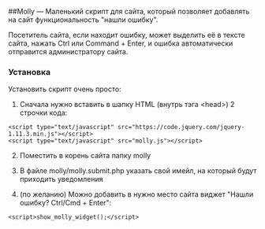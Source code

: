 ##Molly — Маленький скрипт для сайта, который позволяет добавлять на сайт функциональность "нашли ошибку".

Посетитель сайта, если находит ошибку, может выделить её в тексте сайта, нажать Ctrl или Command + Enter, и ошибка автоматически отправится администратору сайта.

### Установка

Установить скрипт очень просто:

1. Сначала нужно вставить в шапку HTML (внутрь тэга &lt;head&gt;) 2 строчки кода:
```
<script type="text/javascript" src="https://code.jquery.com/jquery-1.11.3.min.js"></script>
<script type="text/javascript" src="molly.js"></script>
```

2. Поместить в корень сайта папку molly

3. В файле molly/molly.submit.php указать свой имейл, на который будут приходить уведомления

4. (по желанию) Можно добавить в нужно место сайта виджет "Нашли ошибку? Ctrl/Cmd + Enter":
```
<script>show_molly_widget();</script>
```